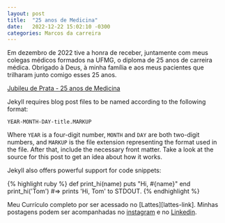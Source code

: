 ```yaml
---
layout: post
title:  "25 anos de Medicina"
date:   2022-12-22 15:02:10 -0300
categories: Marcos da carreira
---
```

Em dezembro de 2022 tive a honra de receber, juntamente com meus colegas médicos formados na UFMG, o diploma de 25 anos de carreira médica. Obrigado à Deus, à minha família e aos meus pacientes que trilharam junto comigo esses 25 anos.

[Jubileu de Prata - 25 anos de Medicina](Jubileu_de_Prata_2022.jpg)

Jekyll requires blog post files to be named according to the following format:

`YEAR-MONTH-DAY-title.MARKUP`

Where `YEAR` is a four-digit number, `MONTH` and `DAY` are both two-digit numbers, and `MARKUP` is the file extension representing the format used in the file. After that, include the necessary front matter. Take a look at the source for this post to get an idea about how it works.

Jekyll also offers powerful support for code snippets:

{% highlight ruby %}
def print_hi(name)
  puts "Hi, #{name}"
end
print_hi('Tom')
#=> prints 'Hi, Tom' to STDOUT.
{% endhighlight %}

Meu Currículo completo por ser acessado no [Lattes][lattes-link].
Minhas postagens podem ser acompanhadas no [instagram][instagram-link] e no [Linkedin][linkedin-link].

[lates-link]: http://lattes.cnpq.br/6147640440978297
[instagram-link]: instagram.com/henriquealvarengadasilva
[linkedin-link]:  linkedin.com/in/henriquealvarengasilva
